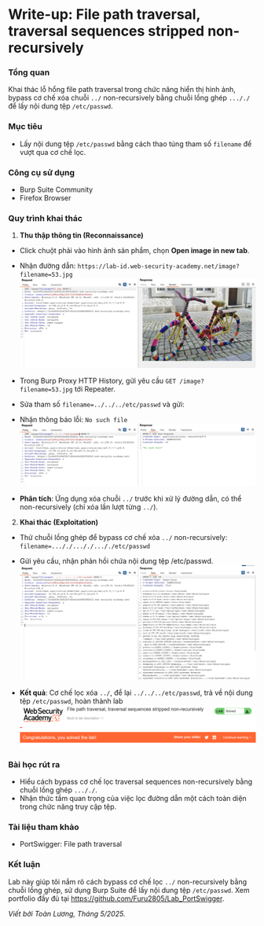 # Write-up: File path traversal, traversal sequences stripped non-recursively

### Tổng quan
Khai thác lỗ hổng file path traversal trong chức năng hiển thị hình ảnh, bypass cơ chế xóa chuỗi `../` non-recursively bằng chuỗi lồng ghép `..././` để lấy nội dung tệp `/etc/passwd`.

### Mục tiêu
- Lấy nội dung tệp `/etc/passwd` bằng cách thao túng tham số `filename` để vượt qua cơ chế lọc.

### Công cụ sử dụng
- Burp Suite Community
- Firefox Browser

### Quy trình khai thác
1. **Thu thập thông tin (Reconnaissance)**
- Click chuột phải vào hình ảnh sản phẩm, chọn **Open image in new tab**.

- Nhận đường dẫn: `https://lab-id.web-security-academy.net/image?filename=53.jpg`
    ![file](./images/filename.png)

- Trong Burp Proxy HTTP History, gửi yêu cầu `GET /image?filename=53.jpg` tới Repeater.
- Sửa tham số `filename=../../../etc/passwd` và gửi:
- Nhận thông báo lỗi: `No such file`
    ![lỗi](./images/nofile.png)

- **Phân tích**:  Ứng dụng xóa chuỗi `../` trước khi xử lý đường dẫn, có thể non-recursively (chỉ xóa lần lượt từng `../`).

2. **Khai thác (Exploitation)**
- Thử chuỗi lồng ghép để bypass cơ chế xóa `../` non-recursively: `filename=..././..././..././etc/passwd`
- Gửi yêu cầu, nhận phản hồi chứa nội dung tệp /etc/passwd.
    ![send](./images/etc.png)

- **Kết quả**: Cơ chế lọc xóa `../`, để lại `../../../etc/passwd`,  trả về nội dung tệp `/etc/passwd`, hoàn thành lab
    ![lab](./images/solved.png)

### Bài học rút ra
- Hiểu cách bypass cơ chế lọc traversal sequences non-recursively bằng chuỗi lồng ghép `..././`.
- Nhận thức tầm quan trọng của việc lọc đường dẫn một cách toàn diện trong chức năng truy cập tệp.

### Tài liệu tham khảo
- PortSwigger: File path traversal

### Kết luận
Lab này giúp tôi nắm rõ cách bypass cơ chế lọc `../` non-recursively bằng chuỗi lồng ghép, sử dụng Burp Suite để lấy nội dung tệp `/etc/passwd`. Xem portfolio đầy đủ tại https://github.com/Furu2805/Lab_PortSwigger.

*Viết bởi Toàn Lương, Tháng 5/2025.*